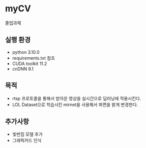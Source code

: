 # myCV
졸업과제
## 실행 환경
* python 3.10.0
* requirements.txt 참조
* CUDA toolkit 11.2
* cnDNN 8.1
## 목적
* rtsp 프로토콜을 통해서 받아온 영상을 실시간으로 딥러닝에 적용시킨다.
* LOL Dataset으로 학습시킨 mirnet을 사용해서 화면을 밝게 변경한다.
## 추가사항
* 빛번짐 모델 추가
* 그래픽카드 인식
